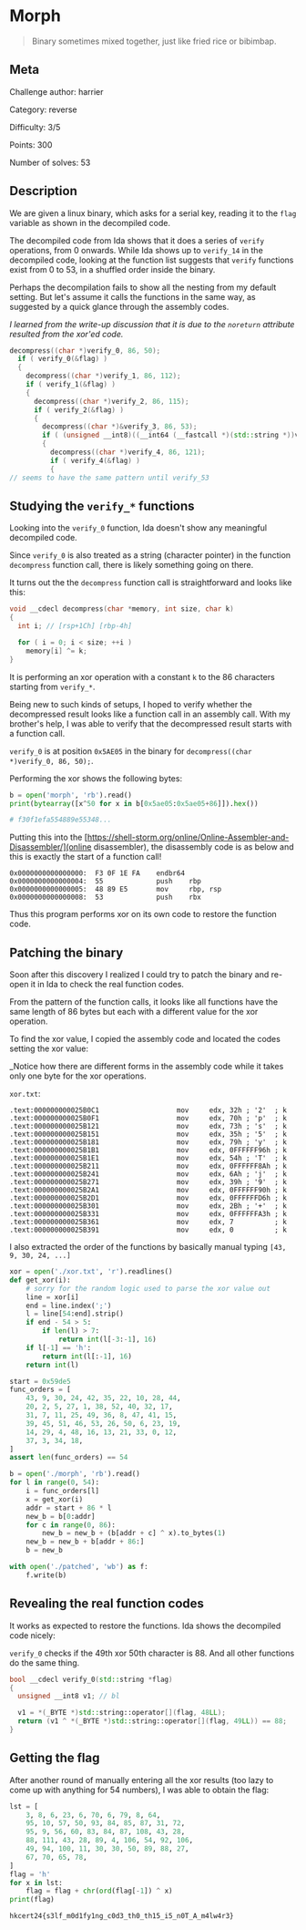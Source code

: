 # Morph

> Binary sometimes mixed together, just like fried rice or bibimbap.

## Meta

Challenge author: harrier

Category: reverse

Difficulty: 3/5

Points: 300

Number of solves: 53

## Description

We are given a linux binary, which asks for a serial key, reading it to the `flag` variable as shown in the decompiled code.

The decompiled code from Ida shows that it does a series of `verify` operations, from 0 onwards. While Ida shows up to `verify_14` in the decompiled code, looking at the function list suggests that `verify` functions exist from 0 to 53, in a shuffled order inside the binary.

Perhaps the decompilation fails to show all the nesting from my default setting. But let's assume it calls the functions in the same way, as suggested by a quick glance through the assembly codes.

_I learned from the write-up discussion that it is due to the `noreturn` attribute resulted from the xor'ed code._

```cpp
decompress((char *)verify_0, 86, 50);
  if ( verify_0(&flag) )
  {
    decompress((char *)verify_1, 86, 112);
    if ( verify_1(&flag) )
    {
      decompress((char *)verify_2, 86, 115);
      if ( verify_2(&flag) )
      {
        decompress((char *)&verify_3, 86, 53);
        if ( (unsigned __int8)((__int64 (__fastcall *)(std::string *))verify_3)(&flag) == 1 )
        {
          decompress((char *)verify_4, 86, 121);
          if ( verify_4(&flag) )
          {
// seems to have the same pattern until verify_53
```

## Studying the `verify_*` functions

Looking into the `verify_0` function, Ida doesn't show any meaningful decompiled code.

Since `verify_0` is also treated as a string (character pointer) in the function `decompress` function call, there is likely something going on there.

It turns out the the `decompress` function call is straightforward and looks like this:

```cpp
void __cdecl decompress(char *memory, int size, char k)
{
  int i; // [rsp+1Ch] [rbp-4h]

  for ( i = 0; i < size; ++i )
    memory[i] ^= k;
}
```

It is performing an xor operation with a constant `k` to the 86 characters starting from `verify_*`.

Being new to such kinds of setups, I hoped to verify whether the decompressed result looks like a function call in an assembly call. With my brother's help, I was able to verify that the decompressed result starts with a function call.

`verify_0` is at position `0x5AE05` in the binary for `decompress((char *)verify_0, 86, 50);`.

Performing the xor shows the following bytes:

```python
b = open('morph', 'rb').read()
print(bytearray([x^50 for x in b[0x5ae05:0x5ae05+86]]).hex())

# f30f1efa554889e55348...
```

Putting this into the [https://shell-storm.org/online/Online-Assembler-and-Disassembler/](online disassembler), the disassembly code is as below and this is exactly the start of a function call!

```
0x0000000000000000:  F3 0F 1E FA    endbr64
0x0000000000000004:  55             push    rbp
0x0000000000000005:  48 89 E5       mov     rbp, rsp
0x0000000000000008:  53             push    rbx
```

Thus this program performs xor on its own code to restore the function code.

## Patching the binary

Soon after this discovery I realized I could try to patch the binary and re-open it in Ida to check the real function codes.

From the pattern of the function calls, it looks like all functions have the same length of 86 bytes but each with a different value for the xor operation.

To find the xor value, I copied the assembly code and located the codes setting the xor value:

_Notice how there are different forms in the assembly code while it takes only one byte for the xor operations.

`xor.txt`:
```
.text:000000000025B0C1                   mov     edx, 32h ; '2'  ; k
.text:000000000025B0F1                   mov     edx, 70h ; 'p'  ; k
.text:000000000025B121                   mov     edx, 73h ; 's'  ; k
.text:000000000025B151                   mov     edx, 35h ; '5'  ; k
.text:000000000025B181                   mov     edx, 79h ; 'y'  ; k
.text:000000000025B1B1                   mov     edx, 0FFFFFF96h ; k
.text:000000000025B1E1                   mov     edx, 54h ; 'T'  ; k
.text:000000000025B211                   mov     edx, 0FFFFFF8Ah ; k
.text:000000000025B241                   mov     edx, 6Ah ; 'j'  ; k
.text:000000000025B271                   mov     edx, 39h ; '9'  ; k
.text:000000000025B2A1                   mov     edx, 0FFFFFF90h ; k
.text:000000000025B2D1                   mov     edx, 0FFFFFFD6h ; k
.text:000000000025B301                   mov     edx, 2Bh ; '+'  ; k
.text:000000000025B331                   mov     edx, 0FFFFFFA3h ; k
.text:000000000025B361                   mov     edx, 7          ; k
.text:000000000025B391                   mov     edx, 0          ; k
```

I also extracted the order of the functions by basically manual typing `[43, 9, 30, 24, ...]`

```python
xor = open('./xor.txt', 'r').readlines()
def get_xor(i):
    # sorry for the random logic used to parse the xor value out
    line = xor[i]
    end = line.index(';')
    l = line[54:end].strip()
    if end - 54 > 5:
        if len(l) > 7:
            return int(l[-3:-1], 16)
    if l[-1] == 'h':
        return int(l[:-1], 16)
    return int(l)

start = 0x59de5
func_orders = [
    43, 9, 30, 24, 42, 35, 22, 10, 28, 44,
    20, 2, 5, 27, 1, 38, 52, 40, 32, 17,
    31, 7, 11, 25, 49, 36, 8, 47, 41, 15,
    39, 45, 51, 46, 53, 26, 50, 6, 23, 19,
    14, 29, 4, 48, 16, 13, 21, 33, 0, 12,
    37, 3, 34, 18,
]
assert len(func_orders) == 54

b = open('./morph', 'rb').read()
for l in range(0, 54):
    i = func_orders[l]
    x = get_xor(i)
    addr = start + 86 * l
    new_b = b[0:addr]
    for c in range(0, 86):
        new_b = new_b + (b[addr + c] ^ x).to_bytes(1)
    new_b = new_b + b[addr + 86:]
    b = new_b

with open('./patched', 'wb') as f:
    f.write(b)
```

## Revealing the real function codes

It works as expected to restore the functions. Ida shows the decompiled code nicely:

`verify_0` checks if the 49th xor 50th character is 88. And all other functions do the same thing.

```cpp
bool __cdecl verify_0(std::string *flag)
{
  unsigned __int8 v1; // bl

  v1 = *(_BYTE *)std::string::operator[](flag, 48LL);
  return (v1 ^ *(_BYTE *)std::string::operator[](flag, 49LL)) == 88;
}
```

## Getting the flag

After another round of manually entering all the xor results (too lazy to come up with anything for 54 numbers), I was able to obtain the flag:

```python
lst = [
    3, 8, 6, 23, 6, 70, 6, 79, 8, 64,
    95, 10, 57, 50, 93, 84, 85, 87, 31, 72,
    95, 9, 56, 60, 83, 84, 87, 108, 43, 28,
    88, 111, 43, 28, 89, 4, 106, 54, 92, 106,
    49, 94, 100, 11, 30, 30, 50, 89, 88, 27,
    67, 70, 65, 78,
]
flag = 'h'
for x in lst:
    flag = flag + chr(ord(flag[-1]) ^ x)
print(flag)
```

`hkcert24{s3lf_m0d1fy1ng_c0d3_th0_th15_i5_n0T_A_m4lw4r3}`
